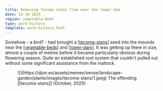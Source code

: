 ```yaml
---
title: Removing Tecoma stans from near the lower dam
date: 15-10-2025
region: vegetable-beds
type: work-history
template: work-history.html
---
```


Somehow - a bird? - had brought a [[tecoma-stans]] seed into the mounds near the [[vegetable-beds]] and [[lower-dam]]. It was getting up there in size, almost a couple of metres before it became particularly obvious during flowering season. Quite an established root system that couldn't pulled out without some significant assistance from the mattock.

<figure markdown>
![](https://djon.es/assets/memex/sense/landscape-garden/plants/images/tecoma-stans/1.jpeg)
<caption>The offending [[tecoma-stans]] (October, 2025)</caption>
</figure>


[//begin]: # "Autogenerated link references for markdown compatibility"
[tecoma-stans]: ../../plants/tecoma-stans "Tecoma stans (Yellow bells)"
[vegetable-beds]: ../../vegetable-beds "Vegetable Beds"
[lower-dam]: ../../lower-dam "The lower dam"
[//end]: # "Autogenerated link references"